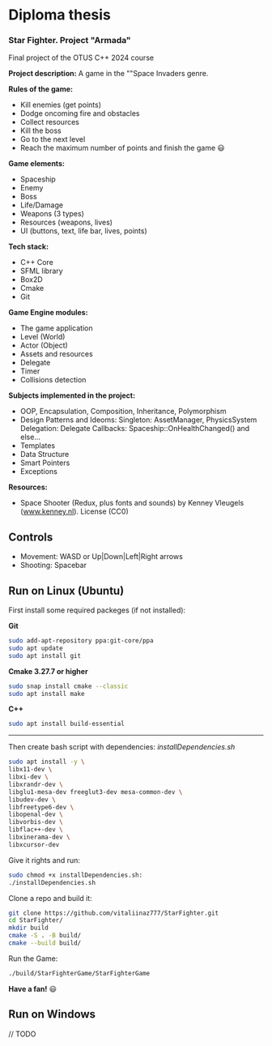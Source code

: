 # Diploma thesis
### Star Fighter. Project "Armada"
Final project of the OTUS C++ 2024 course

**Project description:**
A game in the ""Space Invaders genre.


**Rules of the game:**
- Kill enemies (get points)
- Dodge oncoming fire and obstacles
- Collect resources
- Kill the boss
- Go to the next level
- Reach the maximum number of points and finish the game :smiley:

**Game elements:**
- Spaceship
- Enemy
- Boss
- Life/Damage
- Weapons (3 types)
- Resources (weapons, lives)
- UI (buttons, text, life bar, lives, points)

**Tech stack:**
- C++ Core
- SFML library
- Box2D
- Cmake
- Git

**Game Engine modules:**
- The game application
- Level (World)
- Actor (Object)
- Assets and resources
- Delegate
- Timer
- Collisions detection

**Subjects implemented in the project:**
- OOP, Encapsulation, Composition, Inheritance, Polymorphism
- Design Patterns and Ideoms: 
  	Singleton: AssetManager, PhysicsSystem
 	Delegation: Delegate
 	Callbacks: Spaceship::OnHealthChanged() and else...
- Templates
- Data Structure
- Smart Pointers
- Exceptions

**Resources:**
- Space Shooter (Redux, plus fonts and sounds) by Kenney Vleugels (www.kenney.nl). License (CC0)

## Controls
- Movement: WASD or Up|Down|Left|Right arrows
- Shooting: Spacebar


## Run on Linux (Ubuntu)
First install some required packeges (if not installed):

**Git**
```bash
sudo add-apt-repository ppa:git-core/ppa
sudo apt update
sudo apt install git
```

**Cmake 3.27.7 or higher**
```bash
sudo snap install cmake --classic
sudo apt install make
```

**C++**
```bash
sudo apt install build-essential
```


------------


Then create bash script with dependencies:
*installDependencies.sh*
```bash
sudo apt install -y \
libx11-dev \
libxi-dev \
libxrandr-dev \
libglu1-mesa-dev freeglut3-dev mesa-common-dev \
libudev-dev \
libfreetype6-dev \
libopenal-dev \
libvorbis-dev \
libflac++-dev \
libxinerama-dev \
libxcursor-dev
```
Give it rights and run:
```bash
sudo chmod +x installDependencies.sh:
./installDependencies.sh
```


Clone a repo and build it:
```bash
git clone https://github.com/vitaliinaz777/StarFighter.git
cd StarFighter/
mkdir build
cmake -S . -B build/
cmake --build build/
```

Run the Game:
```bash
./build/StarFighterGame/StarFighterGame 
```

**Have a fan!** :smiley:

## Run on Windows
// TODO